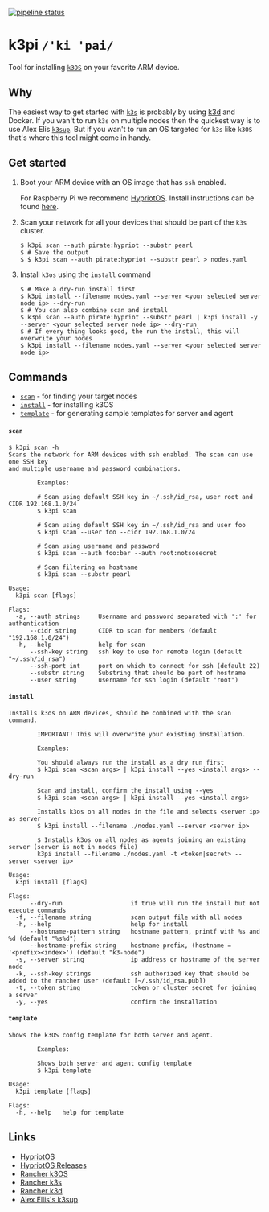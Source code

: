 [![pipeline status](https://gitlab.com/TheNatureOfSoftware/k3pi/badges/master/pipeline.svg)](https://gitlab.com/TheNatureOfSoftware/k3pi/commits/master)

# k3pi `/'ki 'pai/`

Tool for installing [`k3OS`](https://github.com/rancher/k3os) on your favorite ARM device.

## Why

The easiest way to get started with [`k3s`](https://github.com/rancher/k3s) is probably by using
[k3d](https://github.com/rancher/k3s) and Docker. If you wan't to run `k3s` on multiple nodes then the quickest way
is to use Alex Elis [`k3sup`](https://github.com/alexellis/k3sup). But if you wan't to run an OS targeted for `k3s`
like `k3OS` that's where this tool might come in handy.

## Get started

1. Boot your ARM device with an OS image that has `ssh` enabled.
  
   For Raspberry Pi we recommend [HypriotOS](https://blog.hypriot.com/post/releasing-HypriotOS-1-11/). Install
   instructions can be found [here](https://github.com/hypriot/image-builder-rpi/releases).

2. Scan your network for all your devices that should be part of the `k3s` cluster.
   
   ```shell script
   $ k3pi scan --auth pirate:hypriot --substr pearl
   $ # Save the output
   $ $ k3pi scan --auth pirate:hypriot --substr pearl > nodes.yaml
   ```

3. Install `k3os` using the `install` command

   ```shell script
   $ # Make a dry-run install first
   $ k3pi install --filename nodes.yaml --server <your selected server node ip> --dry-run
   $ # You can also combine scan and install
   $ k3pi scan --auth pirate:hypriot --substr pearl | k3pi install -y --server <your selected server node ip> --dry-run
   $ # If every thing looks good, the run the install, this will overwrite your nodes
   $ k3pi install --filename nodes.yaml --server <your selected server node ip>
   ```

## Commands

* [`scan`](#scan) - for finding your target nodes
* [`install`](#install) - for installing k3OS
* [`template`](#template) - for generating sample templates for server and agent

#### `scan`
```
$ k3pi scan -h
Scans the network for ARM devices with ssh enabled. The scan can use one SSH key
and multiple username and password combinations.

        Examples:

        # Scan using default SSH key in ~/.ssh/id_rsa, user root and CIDR 192.168.1.0/24
        $ k3pi scan

        # Scan using default SSH key in ~/.ssh/id_rsa and user foo
        $ k3pi scan --user foo --cidr 192.168.1.0/24

        # Scan using username and password
        $ k3pi scan --auth foo:bar --auth root:notsosecret

        # Scan filtering on hostname
        $ k3pi scan --substr pearl

Usage:
  k3pi scan [flags]

Flags:
  -a, --auth strings     Username and password separated with ':' for authentication
      --cidr string      CIDR to scan for members (default "192.168.1.0/24")
  -h, --help             help for scan
      --ssh-key string   ssh key to use for remote login (default "~/.ssh/id_rsa")
      --ssh-port int     port on which to connect for ssh (default 22)
      --substr string    Substring that should be part of hostname
      --user string      username for ssh login (default "root")
```

#### `install`

```
Installs k3os on ARM devices, should be combined with the scan command.

        IMPORTANT! This will overwrite your existing installation.
        
        Examples:
        
        You should always run the install as a dry run first
        $ k3pi scan <scan args> | k3pi install --yes <install args> --dry-run
        
        Scan and install, confirm the install using --yes
        $ k3pi scan <scan args> | k3pi install --yes <install args>

        Installs k3os on all nodes in the file and selects <server ip> as server
        $ k3pi install --filename ./nodes.yaml --server <server ip>

        $ Installs k3os on all nodes as agents joining an existing server (server is not in nodes file)
        k3pi install --filename ./nodes.yaml -t <token|secret> --server <server ip>

Usage:
  k3pi install [flags]

Flags:
      --dry-run                   if true will run the install but not execute commands
  -f, --filename string           scan output file with all nodes
  -h, --help                      help for install
      --hostname-pattern string   hostname pattern, printf with %s and %d (default "%s%d")
      --hostname-prefix string    hostname prefix, (hostname = '<prefix><index>') (default "k3-node")
  -s, --server string             ip address or hostname of the server node
  -k, --ssh-key strings           ssh authorized key that should be added to the rancher user (default [~/.ssh/id_rsa.pub])
  -t, --token string              token or cluster secret for joining a server
  -y, --yes                       confirm the installation
```

#### `template`

```
Shows the k3OS config template for both server and agent.

        Examples:

        Shows both server and agent config template
        $ k3pi template

Usage:
  k3pi template [flags]

Flags:
  -h, --help   help for template
```

## Links

* [HypriotOS](https://blog.hypriot.com/post/releasing-HypriotOS-1-11/)
* [HypriotOS Releases](https://github.com/hypriot/image-builder-rpi/releases)
* [Rancher k3OS](https://github.com/rancher/k3os)
* [Rancher k3s](https://github.com/rancher/k3s)
* [Rancher k3d](https://github.com/rancher/k3d)
* [Alex Ellis's k3sup](https://github.com/alexellis/k3sup)
